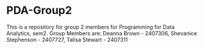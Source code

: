 # PDA-Group2
This is a repository for group 2 members for Programming for Data Analytics, sem2.
Group Members are: Deanna Brown - 2407306, Shevanice Stephenson - 2407727, Talisa Stewart - 2407311
